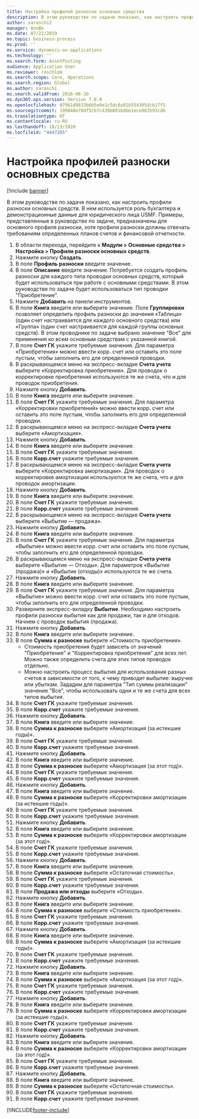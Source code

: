 ```yaml
---
title: Настройка профилей разноски основных средства
description: В этом руководстве по задаче показано, как настроить профили разноски основных средств.
author: saraschi2
manager: AnnBe
ms.date: 07/22/2019
ms.topic: business-process
ms.prod: ''
ms.service: dynamics-ax-applications
ms.technology: ''
ms.search.form: AssetPosting
audience: Application User
ms.reviewer: roschlom
ms.search.scope: Core, Operations
ms.search.region: Global
ms.author: saraschi
ms.search.validFrom: 2016-06-30
ms.dyn365.ops.version: Version 7.0.0
ms.openlocfilehash: 07961d8613b6b5e0e1c5dc6a91b554305dcb17f5
ms.sourcegitcommit: 199848e78df5cb7c439b001bdbe1ece963593cdb
ms.translationtype: HT
ms.contentlocale: ru-RU
ms.lasthandoff: 10/13/2020
ms.locfileid: "4447265"
---
```

# <a name="set-up-fixed-asset-posting-profiles"></a>Настройка профилей разноски основных средства

[!include [banner](../../includes/banner.md)]

В этом руководстве по задаче показано, как настроить профили разноски основных средств.  В нем используется роль бухгалтера и демонстрационные данные для юридического лица USMF.  Примеры, представленные в руководстве по задаче, предназначены для основного профиля разноски, хотя профили разноски должны отвечать требованиям определенных планов счетов и финансовой отчетности.

1. В области перехода, перейдите к **Модули > Основные средства > Настройка > Профили разноски основных средств**.
2. Нажмите кнопку **Создать**.
3. В поле **Профиль разноски** введите значение.
4. В поле **Описание** введите значение. Потребуется создать профиль разноски для каждого типа проводки основных средств, который будет использоваться при работе с основными средствами. В этом руководстве по задаче будет использоваться тип проводки "Приобретение".  
5. Нажмите **Добавить** на панели инструментов.
6. В поле **Книга** введите или выберите значение. Поле **Группировки** позволяет определить профиль разноски до значения «Таблица» (один счет настраивается для каждого основного средства) или «Группа» (один счет настраивается для каждой группы основных средств). В этом проводнике по задаче выбрано значение "Все" для применения ко всем основным средствам с указанной книгой.  
7. В поле **Счет ГК** укажите требуемые значения. Для параметра «Приобретения» можно ввести корр. счет или оставить это поле пустым, чтобы заполнить его для определенной проводки.    
8. В раскрывающемся меню на экспресс-вкладке **Счета учета** выберите «Корректировка приобретения». Для проводок о корректировке приобретения используются те же счета, что и для проводок приобретения.  
9. Нажмите кнопку **Добавить**.
10. В поле **Книга** введите или выберите значение.
11. В поле **Счет ГК** укажите требуемые значения. Для параметра «Корректировки приобретений» можно ввести корр. счет или оставить это поле пустым, чтобы заполнить его для определенной проводки.    
12. В раскрывающемся меню на экспресс-вкладке **Счета учета** выберите «Амортизация».
13. Нажмите кнопку **Добавить**.
14. В поле **Книга** введите или выберите значение.
15. В поле **Счет ГК** укажите требуемые значения.
16. В поле **Корр.счет** укажите требуемые значения.
17. В раскрывающемся меню на экспресс-вкладке **Счета учета** выберите «Корректировка амортизации». Для проводок о корректировке амортизации используются те же счета, что и для проводок амортизации.  
18. Нажмите кнопку **Добавить**.
19. В поле **Книга** введите или выберите значение.
20. В поле **Счет ГК** укажите требуемые значения.
21. В поле **Корр.счет** укажите требуемые значения.
22. В раскрывающемся меню на экспресс-вкладке **Счета учета** выберите «Выбытие — продажа».
23. Нажмите кнопку **Добавить**.
24. В поле **Книга** введите или выберите значение.
25. В поле **Счет ГК** укажите требуемые значения. Для параметра «Выбытие» можно ввести корр. счет или оставить это поле пустым, чтобы заполнить его для определенной проводки.  
26. В раскрывающемся меню на экспресс-вкладке **Счета учета** выберите «Выбытие — Отходы». Для параметров «Выбытие (продажа)» и «Выбытие (отходы)» используются те же счета.  
27. Нажмите кнопку **Добавить**.
28. В поле **Книга** введите или выберите значение.
29. В поле **Счет ГК** укажите требуемые значения. Для параметра «Выбытие» можно ввести корр. счет или оставить это поле пустым, чтобы заполнить его для определенной проводки.  
30. Разверните экспресс-вкладку **Выбытие**. Необходимо настроить профили разноски выбытия как для продажи, так и для отходов.  Начнем с проводок выбытия (продажа).  
31. Нажмите кнопку **Добавить**.
32. В поле **Книга** введите или выберите значение.
33. В поле **Сумма к разноске** выберите «Стоимость приобретения».
    * Стоимость приобретения будет зависеть от значений "Приобретение" и "Корректировка приобретения" для всех лет. Можно также определить счета для этих типов проводок отдельно.  
    * Можно настроить процесс выбытия для использования разных счетов в зависимости от того, к чему приводит выбытие: выручке или убыткам. Зададим для параметра "Тип суммы реализации" значение "Все", чтобы использовать одни и те же счета для всех типов выбытия.  
34. В поле **Счет ГК** укажите требуемые значения.
35. В поле **Корр.счет** укажите требуемые значения.
36. Нажмите кнопку **Добавить**.
37. В поле **Книга** введите или выберите значение.
38. В поле **Сумма к разноске** выберите «Амортизация (за истекшие годы)».  
38. В поле **Счет ГК** укажите требуемые значения.
39. В поле **Корр.счет** укажите требуемые значения.
40. Нажмите кнопку **Добавить**.
41. В поле **Книга** введите или выберите значение.
42. В поле **Сумма к разноске** выберите «Амортизация (за этот год)».
43. В поле **Счет ГК** укажите требуемые значения.
44. В поле **Корр.счет** укажите требуемые значения.
45. Нажмите кнопку **Добавить**.
46. В поле **Книга** введите или выберите значение.
47. В поле **Сумма к разноске** выберите «Корректировки амортизации (за истекшие годы)».
48. В поле **Счет ГК** укажите требуемые значения.
49. В поле **Корр.счет** укажите требуемые значения.
50. Нажмите кнопку **Добавить**.
51. В поле **Книга** введите или выберите значение.
52. В поле **Сумма к разноске** выберите «Корректировки амортизации (за этот год)».
53. В поле **Счет ГК** укажите требуемые значения.
54. В поле **Корр.счет** укажите требуемые значения.
55. Нажмите кнопку **Добавить**.
56. В поле **Книга** введите или выберите значение.
57. В поле **Сумма к разноске** выберите «Остаточная стоимость».
58. В поле **Счет ГК** укажите требуемые значения.
59. В поле **Корр.счет** укажите требуемые значения.
60. В поле **Продажа или отходы** выберите «Отходы».
61. Нажмите кнопку **Добавить**.
62. В поле **Книга** введите или выберите значение.
63. В поле **Сумма к разноске** выберите «Стоимость приобретения».
64. В поле **Счет ГК** укажите требуемые значения.
65. В поле **Корр.счет** укажите требуемые значения.
66. Нажмите кнопку **Добавить**.
67. В поле **Книга** введите или выберите значение.
67. В поле **Сумма к разноске** выберите «Амортизация (за истекшие годы)».  
68. В поле **Счет ГК** укажите требуемые значения.
69. В поле **Корр.счет** укажите требуемые значения.
70. Нажмите кнопку **Добавить**.
71. В поле **Книга** введите или выберите значение.
72. В поле **Сумма к разноске** выберите «Амортизация (за этот год)».
73. В поле **Счет ГК** укажите требуемые значения.
74. В поле **Корр.счет** укажите требуемые значения.
75. Нажмите кнопку **Добавить**.
76. В поле **Книга** введите или выберите значение.
77. В поле **Сумма к разноске** выберите «Корректировки амортизации (за истекшие годы)».
78. В поле **Счет ГК** укажите требуемые значения.
79. В поле **Корр.счет** укажите требуемые значения.
80. Нажмите кнопку **Добавить**.
81. В поле **Книга** введите или выберите значение.
82. В поле **Сумма к разноске** выберите «Корректировки амортизации (за этот год)».
83. В поле **Счет ГК** укажите требуемые значения.
84. В поле **Корр.счет** укажите требуемые значения.
85. Нажмите кнопку **Добавить**.
86. В поле **Книга** введите или выберите значение.
87. В поле **Сумма к разноске** выберите «Остаточная стоимость».
88. В поле **Счет ГК** укажите требуемые значения.
89. В поле **Корр.счет** укажите требуемые значения.



[!INCLUDE[footer-include](../../../includes/footer-banner.md)]